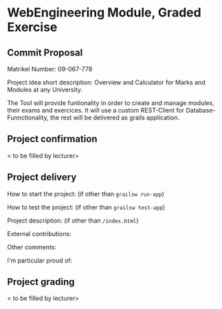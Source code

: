 # WebEngineering Module, Graded Exercise

## Commit Proposal

Matrikel Number: 09-067-778

Project idea short description: Overview and Calculator for Marks and Modules at any University.

The Tool will provide funtionality in order to create and manage modules, their exams and exercices.
It will use a custom REST-Client for Database-Funnctionality, the rest will be delivered as grails application.

## Project confirmation

< to be filled by lecturer>

## Project delivery <to be filled by student>

How to start the project: (if other than `grailsw run-app`)

How to test the project:  (if other than `grailsw test-app`)

Project description:      (if other than `/index.html`)

External contributions:

Other comments: 

I'm particular proud of:


## Project grading 

< to be filled by lecturer>
